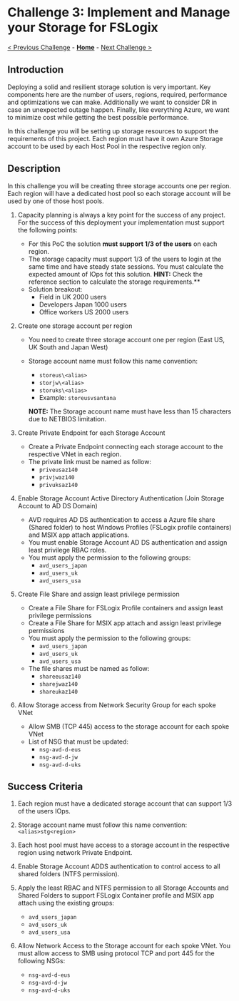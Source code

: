 # Challenge 3: Implement and Manage your Storage for FSLogix

[< Previous Challenge](./02-Implement-Manage-Network.md) - **[Home](../README.md)** - [Next Challenge >](./04-Create-Manage-Images.md)

## Introduction

Deploying a solid and resilient storage solution is very important. Key components here are the number of users, regions, required, performance and optimizations we can make. Additionally we want to consider DR in case an unexpected outage happen. Finally, like everything Azure, we want to minimize cost while getting the best possible performance.

In this challenge you will be setting up storage resources to support the requirements of this project. Each region must have it own Azure Storage account to be used by each Host Pool in the respective region only.

## Description

In this challenge you will be creating three storage accounts one per region. Each region will have a dedicated host pool so each storage account will be used by one of those host pools.

1. Capacity planning is always a key point for the success of any project. For the success of this deployment your implementation must support the following points:
    * For this PoC the solution **must support 1/3 of the users** on each region. 
    * The storage capacity must support 1/3 of the users to login at the same time and have steady state sessions. You must calculate the expected amount of IOps fot this solution. **HINT:** Check the reference section to calculate the storage requirements.**
    * Solution breakout:
        * Field in UK 2000 users
        * Developers Japan 1000 users
        * Office workers US 2000 users

1. Create one storage account per region
    * You need to create three storage account one per region (East US, UK South and Japan West)
    * Storage account name must follow this name convention:
        - `storeus\<alias>`
        - `storjw\<alias>`
        - `storuks\<alias>`
        - Example: `storeusvsantana`
        
         **NOTE:** The Storage account name must have less than 15 characters due to NETBIOS limitation.

1. Create Private Endpoint for each Storage Account
    * Create a Private Endpoint connecting each storage account to the respective VNet in each region.
    * The private link must be named as follow:
        - `priveusaz140`  
        - `privjwaz140`
        - `privuksaz140`

1. Enable Storage Account Active Directory Authentication (Join Storage Account to AD DS Domain)
    * AVD requires AD DS authentication to access a Azure file share (Shared folder) to host Windows Profiles (FSLogix profile containers) and MSIX app attach applications.
    * You must enable Storage Account AD DS authentication and assign least privilege RBAC roles.
    * You must apply the permission to the following groups:
        - `avd_users_japan`
        - `avd_users_uk`
        - `avd_users_usa`

1. Create File Share and assign least privilege permission
    * Create a File Share for FSLogix Profile containers and assign least privilege permissions
    * Create a File Share for MSIX app attach and assign least privilege permissions
    * You must apply the permission to the following groups:
        - `avd_users_japan`
        - `avd_users_uk`
        - `avd_users_usa`  
    * The file shares must be named as follow:
        - `shareeusaz140`
        - `sharejwaz140`
        - `shareukaz140`

1. Allow Storage access from Network Security Group for each spoke VNet
    * Allow SMB (TCP 445) access to the storage account for each spoke VNet
    * List of NSG that must be updated:
        - `nsg-avd-d-eus`
        - `nsg-avd-d-jw`
        - `nsg-avd-d-uks`

## Success Criteria

1. Each region must have a dedicated storage account that can support 1/3 of the users IOps.

1. Storage account name must follow this name convention: `<alias>stg<region>`

1. Each host pool must have access to a storage account in the respective region using network Private Endpoint.

1. Enable Storage Account ADDS authentication to control access to all shared folders (NTFS permission).

1. Apply the least RBAC and NTFS permission to all Storage Accounts and Shared Folders to support FSLogix Container profile and MSIX app attach using the existing groups:
    - `avd_users_japan`
    - `avd_users_uk`
    - `avd_users_usa`

1. Allow Network Access to the Storage account for each spoke VNet.
You must allow access to SMB using protocol TCP and port 445 for the following NSGs:
    - `nsg-avd-d-eus`
    - `nsg-avd-d-jw`
    - `nsg-avd-d-uks`

